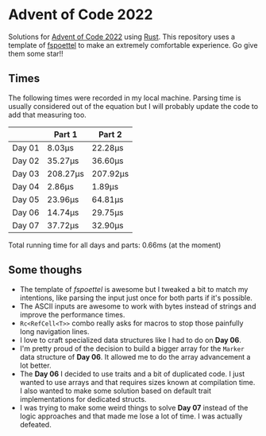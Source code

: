 # Advent of Code 2022

Solutions for [Advent of Code 2022](https://adventofcode.com/2022) using [Rust](https://www.rust-lang.org/).
This repository uses a template of [fspoettel](https://github.com/fspoettel/advent-of-code-rust) to make an extremely comfortable experience. Go give them some star!!

<!--- advent_readme_stars table --->

## Times

The following times were recorded in my local machine. Parsing time is usually considered out of the equation but I will probably update the code to add that measuring too.

|        | Part 1   | Part 2   |
|--------|----------|----------|
| Day 01 | 8.03µs   | 22.28µs  | 
| Day 02 | 35.27µs  | 36.60µs  |
| Day 03 | 208.27µs | 207.92µs |
| Day 04 | 2.86µs   | 1.89µs   |
| Day 05 | 23.96µs  | 64.81µs  |
| Day 06 | 14.74µs  | 29.75µs  |
| Day 07 | 37.72µs  | 32.90µs  |

Total running time for all days and parts: 0.66ms (at the moment)

## Some thoughs
* The template of *fspoettel* is awesome but I tweaked a bit to match my intentions, like parsing the input just once for both parts if it's possible.
* The ASCII inputs are awesome to work with bytes instead of strings and improve the performance times.
* `Rc<RefCell<T>>` combo really asks for macros to stop those painfully long navigation lines.
* I love to craft specialized data structures like I had to do on **Day 06**.
* I'm pretty proud of the decision to build a bigger array for the `Marker` data structure of **Day 06**. It allowed me to do the array advancement a lot better.
* The **Day 06** I decided to use traits and a bit of duplicated code. I just wanted to use arrays and that requires sizes known at compilation time. I also wanted to make some solution based on default trait implementations for dedicated structs.
* I was trying to make some weird things to solve **Day 07** instead of the logic approaches and that made me lose a lot of time. I was actually defeated. 